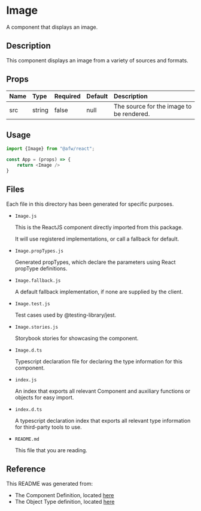 # Image

A component that displays an image.

## Description
This component displays an image from a variety of sources and formats.

## Props
| Name | Type | Required | Default | Description |
|:----------|:----------|:----|:------------|:------------|
|src|string|false|null|The source for the image to be rendered.|

## Usage
```js
import {Image} from "@afw/react";

const App = (props) => {
    return <Image />
}
```

## Files
Each file in this directory has been generated for specific purposes.
 * `Image.js`

   This is the ReactJS component directly imported from this package.

   It will use registered implementations, or call a fallback for default.
 * `Image.propTypes.js`

   Generated propTypes, which declare the parameters using React propType definitions.

 * `Image.fallback.js`

   A default fallback implementation, if none are supplied by the client.

 * `Image.test.js`

   Test cases used by @testing-library/jest.

 * `Image.stories.js`

   Storybook stories for showcasing the component.

 * `Image.d.ts`

   Typescript declaration file for declaring the type information for this component.

 * `index.js`

   An index that exports all relevant Component and auxiliary functions or objects for easy import.

 * `index.d.ts`

   A typescript declaration index that exports all relevant type information for third-party tools to use.

 * `README.md`

   This file that you are reading.

## Reference
This README was generated from:
  * The Component Definition, located [here](/src/afw_components/generate/objects/_AdaptiveLayoutComponentType_/Image.json)
  * The Object Type definition, located [here](/src/afw_components/generate/objects/_AdaptiveObjectType_/_AdaptiveLayoutComponentType_Image.json)

